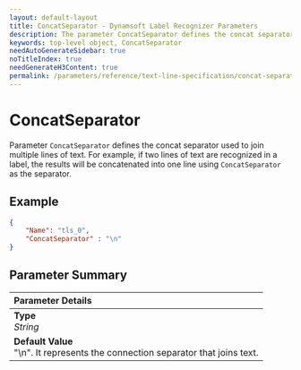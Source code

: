 ```yaml
---
layout: default-layout
title: ConcatSeparator - Dynamsoft Label Recognizer Parameters
description: The parameter ConcatSeparator defines the concat separator of the TextLineSpecification object.
keywords: top-level object, ConcatSeparator
needAutoGenerateSidebar: true
noTitleIndex: true
needGenerateH3Content: true
permalink: /parameters/reference/text-line-specification/concat-separator.html
---
```


# ConcatSeparator

Parameter `ConcatSeparator` defines the concat separator used to join multiple lines of text. For example, if two lines of text are recognized in a label, the results will be concatenated into one line using `ConcatSeparator` as the separator.

## Example

```json
{
    "Name": "tls_0",
    "ConcatSeparator" : "\n"
}
```

## Parameter Summary

| Parameter Details |
| :----------------------------------- |
| **Type**<br>*String* |
| **Default Value**<br>"\n". It represents the connection separator that joins text.|
